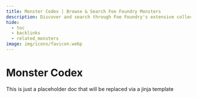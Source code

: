 ```yaml
---
title: Monster Codex | Browse & Search Foe Foundry Monsters
description: Discover and search through Foe Foundry's extensive collection of 5E monsters. Browse by category or use advanced search to find the perfect creature for your campaign.
hide:
  - toc
  - backlinks
  - related_monsters
image: img/icons/favicon.webp
---
```


# Monster Codex

This is just a placeholder doc that will be replaced via a jinja template